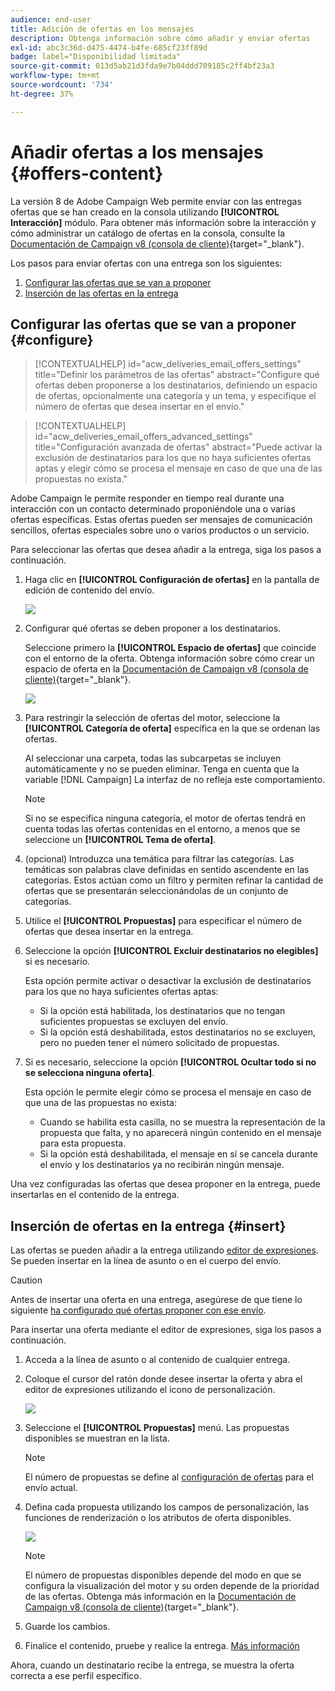```yaml
---
audience: end-user
title: Adición de ofertas en los mensajes
description: Obtenga información sobre cómo añadir y enviar ofertas
exl-id: abc3c36d-d475-4474-b4fe-685cf23ff89d
badge: label="Disponibilidad limitada"
source-git-commit: 013d5ab21d3fda9e7b04ddd709185c2ff4bf23a3
workflow-type: tm+mt
source-wordcount: '734'
ht-degree: 37%

---
```



# Añadir ofertas a los mensajes {#offers-content}

La versión 8 de Adobe Campaign Web permite enviar con las entregas ofertas que se han creado en la consola utilizando **[!UICONTROL Interacción]** módulo. Para obtener más información sobre la interacción y cómo administrar un catálogo de ofertas en la consola, consulte la [Documentación de Campaign v8 (consola de cliente)](https://experienceleague.adobe.com/docs/campaign/campaign-v8/offers/interaction.html?lang=es){target="_blank"}.

Los pasos para enviar ofertas con una entrega son los siguientes:

1. [Configurar las ofertas que se van a proponer](#configure)
1. [Inserción de las ofertas en la entrega](#insert)

## Configurar las ofertas que se van a proponer {#configure}

>[!CONTEXTUALHELP]
>id="acw_deliveries_email_offers_settings"
>title="Definir los parámetros de las ofertas"
>abstract="Configure qué ofertas deben proponerse a los destinatarios, definiendo un espacio de ofertas, opcionalmente una categoría y un tema, y especifique el número de ofertas que desea insertar en el envío."

>[!CONTEXTUALHELP]
>id="acw_deliveries_email_offers_advanced_settings"
>title="Configuración avanzada de ofertas"
>abstract="Puede activar la exclusión de destinatarios para los que no haya suficientes ofertas aptas y elegir cómo se procesa el mensaje en caso de que una de las propuestas no exista."

Adobe Campaign le permite responder en tiempo real durante una interacción con un contacto determinado proponiéndole una o varias ofertas específicas. Estas ofertas pueden ser mensajes de comunicación sencillos, ofertas especiales sobre uno o varios productos o un servicio.

Para seleccionar las ofertas que desea añadir a la entrega, siga los pasos a continuación.

1. Haga clic en **[!UICONTROL Configuración de ofertas]** en la pantalla de edición de contenido del envío.

   ![](assets/offer-setup.png)

1. Configurar qué ofertas se deben proponer a los destinatarios.

   Seleccione primero la **[!UICONTROL Espacio de ofertas]** que coincide con el entorno de la oferta. Obtenga información sobre cómo crear un espacio de oferta en la [Documentación de Campaign v8 (consola de cliente)](https://experienceleague.adobe.com/docs/campaign/campaign-v8/offers/interaction-settings/interaction-offer-spaces.html){target="_blank"}.

   ![](assets/offer-create-content.png)

1. Para restringir la selección de ofertas del motor, seleccione la **[!UICONTROL Categoría de oferta]** específica en la que se ordenan las ofertas.

   Al seleccionar una carpeta, todas las subcarpetas se incluyen automáticamente y no se pueden eliminar. Tenga en cuenta que la variable [!DNL Campaign] La interfaz de no refleja este comportamiento.

   >[!NOTE]
   >
   >Si no se especifica ninguna categoría, el motor de ofertas tendrá en cuenta todas las ofertas contenidas en el entorno, a menos que se seleccione un **[!UICONTROL Tema de oferta]**.

1. (opcional) Introduzca una temática para filtrar las categorías. Las temáticas son palabras clave definidas en sentido ascendente en las categorías. Estos actúan como un filtro y permiten refinar la cantidad de ofertas que se presentarán seleccionándolas de un conjunto de categorías.

1. Utilice el **[!UICONTROL Propuestas]** para especificar el número de ofertas que desea insertar en la entrega.

1. Seleccione la opción **[!UICONTROL Excluir destinatarios no elegibles]** si es necesario.

   Esta opción permite activar o desactivar la exclusión de destinatarios para los que no haya suficientes ofertas aptas:

   * Si la opción está habilitada, los destinatarios que no tengan suficientes propuestas se excluyen del envío.
   * Si la opción está deshabilitada, estos destinatarios no se excluyen, pero no pueden tener el número solicitado de propuestas.

1. Si es necesario, seleccione la opción **[!UICONTROL Ocultar todo si no se selecciona ninguna oferta]**.

   Esta opción le permite elegir cómo se procesa el mensaje en caso de que una de las propuestas no exista:

   * Cuando se habilita esta casilla, no se muestra la representación de la propuesta que falta, y no aparecerá ningún contenido en el mensaje para esta propuesta.
   * Si la opción está deshabilitada, el mensaje en sí se cancela durante el envío y los destinatarios ya no recibirán ningún mensaje.

Una vez configuradas las ofertas que desea proponer en la entrega, puede insertarlas en el contenido de la entrega.

## Inserción de ofertas en la entrega {#insert}

Las ofertas se pueden añadir a la entrega utilizando [editor de expresiones](../personalization/gs-personalization.md#access). Se pueden insertar en la línea de asunto o en el cuerpo del envío.

>[!CAUTION]
>
>Antes de insertar una oferta en una entrega, asegúrese de que tiene lo siguiente [ha configurado qué ofertas proponer con ese envío](#configure).

Para insertar una oferta mediante el editor de expresiones, siga los pasos a continuación.

1. Acceda a la línea de asunto o al contenido de cualquier entrega.

1. Coloque el cursor del ratón donde desee insertar la oferta y abra el editor de expresiones utilizando el icono de personalización.

   ![](assets/offer-insert-perso-icon.png)

1. Seleccione el **[!UICONTROL Propuestas]** menú. Las propuestas disponibles se muestran en la lista.

   >[!NOTE]
   >
   >El número de propuestas se define al [configuración de ofertas](#configure) para el envío actual.

1. Defina cada propuesta utilizando los campos de personalización, las funciones de renderización o los atributos de oferta disponibles.

   ![](assets/offer-inserted.png)

   >[!NOTE]
   >
   >El número de propuestas disponibles depende del modo en que se configura la visualización del motor y su orden depende de la prioridad de las ofertas. Obtenga más información en la [Documentación de Campaign v8 (consola de cliente)](https://experienceleague.adobe.com/docs/campaign/campaign-v8/offers/interaction-best-practices.html){target="_blank"}.

1. Guarde los cambios.

1. Finalice el contenido, pruebe y realice la entrega. [Más información](gs-messages.md)

Ahora, cuando un destinatario recibe la entrega, se muestra la oferta correcta a ese perfil específico.
